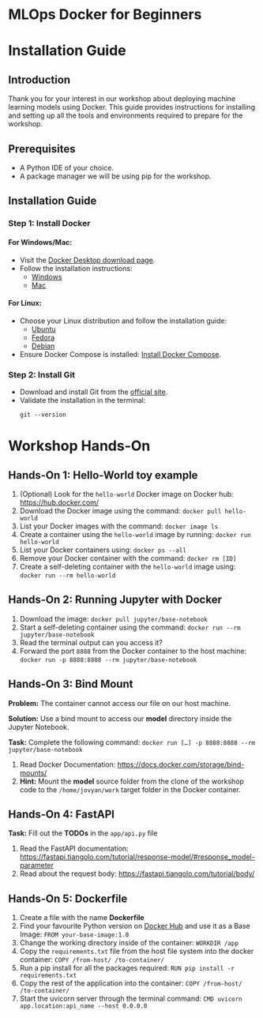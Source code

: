 # MLOps Docker for Beginners

# Installation Guide

## Introduction

Thank you for your interest in our workshop about deploying machine learning models using Docker. This guide provides instructions for installing and setting up all the tools and environments required to prepare for the workshop.
## Prerequisites
- A Python IDE of your choice.
- A package manager we will be using pip for the workshop.

## Installation Guide

### Step 1: Install Docker

#### For Windows/Mac:
- Visit the [Docker Desktop download page](https://www.docker.com/products/docker-desktop).
- Follow the installation instructions:
  - [Windows](https://docs.docker.com/desktop/windows/install/)
  - [Mac](https://docs.docker.com/desktop/mac/install/)

#### For Linux:
- Choose your Linux distribution and follow the installation guide:
  - [Ubuntu](https://docs.docker.com/engine/install/ubuntu/)
  - [Fedora](https://docs.docker.com/engine/install/fedora/)
  - [Debian](https://docs.docker.com/engine/install/debian/)
- Ensure Docker Compose is installed: [Install Docker Compose](https://docs.docker.com/compose/install/).

### Step 2: Install Git

- Download and install Git from the [official site](https://git-scm.com/).
- Validate the installation in the terminal:
  ```
  git --version
  ```


# Workshop Hands-On
## Hands-On 1: Hello-World toy example
1. (Optional) Look for the ```hello-world``` Docker image on Docker hub: https://hub.docker.com/
2. Download the Docker image using the command: ```docker pull hello-world```
3. List your Docker images with the command: ```docker image ls```
4. Create a container using the ```hello-world``` image by running: ```docker run hello-world```
5. List your Docker containers using: ```docker ps --all```
6. Remove your Docker container with the command: ```docker rm [ID]```
7. Create a self-deleting container with the ```hello-world``` image using: ```docker run --rm hello-world```

## Hands-On 2: Running Jupyter with Docker
1. Download the image: ```docker pull jupyter/base-notebook```
2. Start a self-deleting container using the command: ```docker run --rm jupyter/base-notebook```
3. Read the terminal output can you access it?
5. Forward the port ```8888``` from the Docker container to the host machine: ```docker run -p 8888:8888 --rm jupyter/base-notebook```

## Hands-On 3: Bind Mount
**Problem:** The container cannot access our file on our host machine. 

**Solution:** Use a bind mount to access our **model** directory inside the Jupyter Notebook.

**Task:** Complete the following command: ```docker run […] -p 8888:8888 --rm jupyter/base-notebook```

1. Read Docker Documentation: https://docs.docker.com/storage/bind-mounts/
2. **Hint:**  Mount the **model** source folder from the clone of the workshop code to the ```/home/jovyan/work``` target folder in the Docker container.

## Hands-On 4: FastAPI
**Task:** Fill out the **TODOs** in the ```app/api.py``` file
1. Read the FastAPI documentation: https://fastapi.tiangolo.com/tutorial/response-model/#response_model-parameter
2. Read about the request body: https://fastapi.tiangolo.com/tutorial/body/


## Hands-On 5: Dockerfile
1. Create a file with the name **Dockerfile**
2. Find your favourite Python version on [Docker Hub](https://hub.docker.com/) and use it as a Base Image: ```FROM your-base-image:1.0```
3. Change the working directory inside of the container: ```WORKDIR /app```
4. Copy the ```requirements.txt``` file from the host file system into the docker container: ```COPY /from-host/ /to-container/```
5. Run a pip install for all the packages required: ```RUN pip install -r requirements.txt```
6. Copy the rest of the application into the container: ```COPY /from-host/ /to-container/```
7. Start the uvicorn server through the terminal command: ```CMD uvicorn app.location:api_name --host 0.0.0.0```
